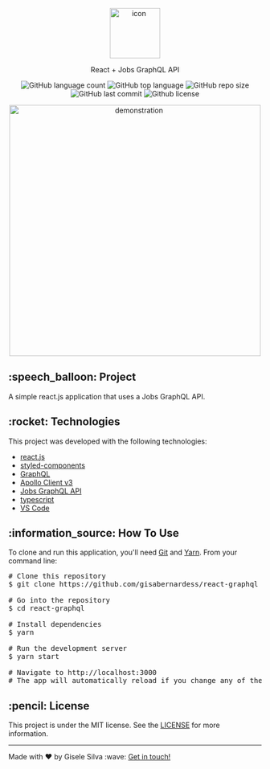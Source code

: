 <div id="readme" class="Box-body readme blob js-code-block-container">
  <article class="markdown-body entry-content p-3 p-md-6" itemprop="text">
    <p align="center"><img width="100px" alt="icon" src="/"></p>
    <p align="center">React + Jobs GraphQL API</p>
    <p align="center">
      <img alt="GitHub language count" src="https://img.shields.io/github/languages/count/gisabernardess/react-graphql">
      <img alt="GitHub top language" src="https://img.shields.io/github/languages/top/gisabernardess/react-graphql">
      <img alt="GitHub repo size" src="https://img.shields.io/github/repo-size/gisabernardess/react-graphql">
      <img alt="GitHub last commit" src="https://img.shields.io/github/last-commit/gisabernardess/react-graphql">
      <img alt="Github license" src="https://img.shields.io/github/license/gisabernardess/react-graphql">
    </p>
    <p align="center"><img width="500px" alt="demonstration" src="/"></p>
    <h2>:speech_balloon: Project</h2>
    <p>A simple react.js application that uses a Jobs GraphQL API.</p>
    <h2>:rocket: Technologies</h2>
    <p>This project was developed with the following technologies:</p>
    <ul>
      <li><a href="https://reactjs.org/" rel="nofollow">react.js</a></li>
      <li><a href="https://styled-components.com/" rel="nofollow">styled-components</a></li>
      <li><a href="https://graphql.org/" rel="nofollow">GraphQL</a></li>
      <li><a href="https://www.apollographql.com/docs/react/" rel="nofollow">Apollo Client v3</a></li>
      <li><a href="https://graphql.jobs/docs/api/" rel="nofollow">Jobs GraphQL API</a></li>
      <li><a href="https://www.typescriptlang.org/" rel="nofollow">typescript</a></li>
      <li><a href="https://code.visualstudio.com/" rel="nofollow">VS Code</a></li>
    </ul>
    <h2>:information_source:</a> How To Use </h2>
    <p>To clone and run this application, you'll need <a href="https://git-scm.com" rel="nofollow">Git</a> and  <a href="https://legacy.yarnpkg.com" rel="nofollow">Yarn</a>. From your command line:</p>
    <div class="highlight highlight-source-shell">
      <pre><span class="pl-c"><span class="pl-c">#</span> Clone this repository</span>
$ git clone https://github.com/gisabernardess/react-graphql <br/>
<span class="pl-c"><span class="pl-c">#</span> Go into the repository</span>
$ <span class="pl-c1">cd</span> react-graphql <br/>
<span class="pl-c"><span class="pl-c">#</span> Install dependencies</span>
$ yarn <br/>
<span class="pl-c"><span class="pl-c">#</span> Run the development server</span>
$ yarn start <br/>
<span class="pl-c"><span class="pl-c">#</span> Navigate to http://localhost:3000</span>
<span class="pl-c"><span class="pl-c">#</span> The app will automatically reload if you change any of the source files.</span></pre>
    </div>
    <h2>:pencil: License</h2>
    <p>This project is under the MIT license. See the <a href="https://github.com/gisabernardess/react-graphql/blob/main/LICENSE" rel="nofollow">LICENSE</a> for more information.</p>
    <hr>
    <p>Made with ♥ by Gisele Silva :wave: <a href="https://www.linkedin.com/in/gisabernardess/" rel="nofollow">Get in touch!</a></p>
  </article>
</div>
